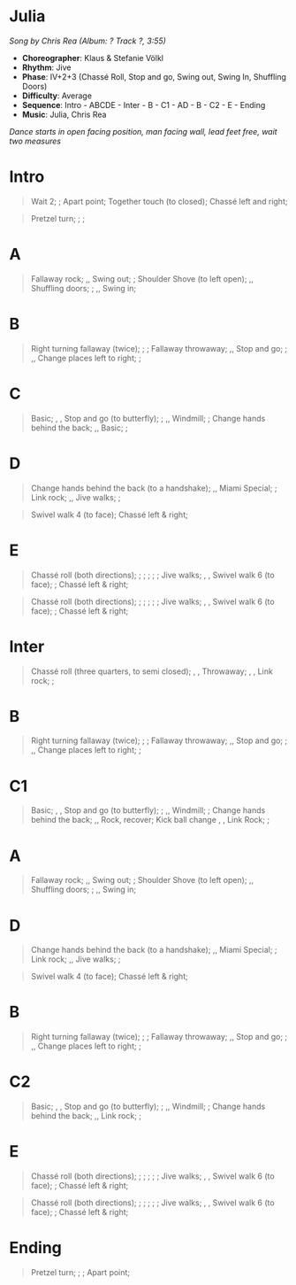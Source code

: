 # Julia
*Song by Chris Rea (Album: ? Track ?, 3:55)*

* **Choreographer**: Klaus & Stefanie Völkl
* **Rhythm**: Jive
* **Phase**: IV+2+3 (Chassé Roll, Stop and go, Swing out, Swing In, Shuffling Doors)
* **Difficulty**: Average
* **Sequence**: Intro - ABCDE - Inter - B - C1 - AD - B - C2 - E - Ending
* **Music**: Julia, Chris Rea

*Dance starts in open facing position, man facing wall, lead feet free, wait two measures*

# Intro

> Wait 2; ; Apart point; Together touch (to closed); Chassé left and right;

> Pretzel turn; ; ;

# A

> Fallaway rock; ,, Swing out; ; Shoulder Shove (to left open); ,, Shuffling doors; ; ,, Swing in;

# B

> Right turning fallaway (twice); ; ; Fallaway throwaway; ,, Stop and go; ; ,, Change places left to right; ;

# C

> Basic; , , Stop and go (to butterfly); ; ,, Windmill; ; Change hands behind the back; ,, Basic; ;

# D

> Change hands behind the back (to a handshake); ,, Miami Special; ; Link rock; ,, Jive walks; ;

> Swivel walk 4 (to face); Chassé left & right;

# E

> Chassé roll (both directions); ; ; ; ; ; Jive walks; , , Swivel walk 6 (to face); ; Chassé left & right;

> Chassé roll (both directions); ; ; ; ; ; Jive walks; , , Swivel walk 6 (to face); ; Chassé left & right;

# Inter

> Chassé roll (three quarters, to semi closed); , , Throwaway; , , Link rock; ;

# B

> Right turning fallaway (twice); ; ; Fallaway throwaway; ,, Stop and go; ; ,, Change places left to right; ;

# C1

> Basic; , , Stop and go (to butterfly); ; ,, Windmill; ; Change hands behind the back; ,, Rock, recover; Kick ball change , , Link Rock; ;

# A

> Fallaway rock; ,, Swing out; ; Shoulder Shove (to left open); ,, Shuffling doors; ; ,, Swing in;

# D

> Change hands behind the back (to a handshake); ,, Miami Special; ; Link rock; ,, Jive walks; ;

> Swivel walk 4 (to face); Chassé left & right;

# B

> Right turning fallaway (twice); ; ; Fallaway throwaway; ,, Stop and go; ; ,, Change places left to right; ;

# C2

> Basic; , , Stop and go (to butterfly); ; ,, Windmill; ; Change hands behind the back; ,, Link rock; ;

# E

> Chassé roll (both directions); ; ; ; ; ; Jive walks; , , Swivel walk 6 (to face); ; Chassé left & right;

> Chassé roll (both directions); ; ; ; ; ; Jive walks; , , Swivel walk 6 (to face); ; Chassé left & right;

# Ending

> Pretzel turn; ; ; Apart point;
